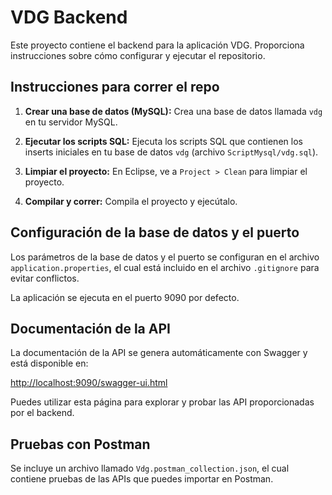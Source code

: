 # VDG Backend

Este proyecto contiene el backend para la aplicación VDG. Proporciona instrucciones sobre cómo configurar y ejecutar el repositorio.

## Instrucciones para correr el repo

1. **Crear una base de datos (MySQL):** Crea una base de datos llamada `vdg` en tu servidor MySQL.

2. **Ejecutar los scripts SQL:** Ejecuta los scripts SQL que contienen los inserts iniciales en tu base de datos `vdg` (archivo `ScriptMysql/vdg.sql`).

3. **Limpiar el proyecto:** En Eclipse, ve a `Project > Clean` para limpiar el proyecto.

4. **Compilar y correr:** Compila el proyecto y ejecútalo.

## Configuración de la base de datos y el puerto

Los parámetros de la base de datos y el puerto se configuran en el archivo `application.properties`, el cual está incluido en el archivo `.gitignore` para evitar conflictos.

La aplicación se ejecuta en el puerto 9090 por defecto.

## Documentación de la API

La documentación de la API se genera automáticamente con Swagger y está disponible en:

[http://localhost:9090/swagger-ui.html](http://localhost:9090/swagger-ui.html)

Puedes utilizar esta página para explorar y probar las API proporcionadas por el backend.

## Pruebas con Postman

Se incluye un archivo llamado `Vdg.postman_collection.json`, el cual contiene pruebas de las APIs que puedes importar en Postman.

